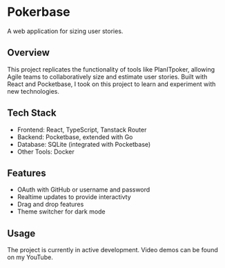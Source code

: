 # Pokerbase

A web application for sizing user stories.

## Overview

This project replicates the functionality of tools like PlanITpoker, allowing Agile teams to collaboratively size and estimate user stories. Built with React and Pocketbase, I took on this project to learn and experiment with new technologies.

## Tech Stack

- Frontend: React, TypeScript, Tanstack Router
- Backend: Pocketbase, extended with Go
- Database: SQLite (integrated with Pocketbase)
- Other Tools: Docker

## Features

- OAuth with GitHub or username and password
- Realtime updates to provide interactivty
- Drag and drop features
- Theme switcher for dark mode

## Usage

The project is currently in active development. Video demos can be found on my YouTube.
